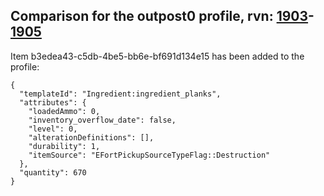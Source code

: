 ## Comparison for the outpost0 profile, rvn: [1903](https://github.com/PRO100KatYT/FortniteProfileRevisions/tree/main/profiles/outpost0/1903%20outpost0.json)-[1905](https://github.com/PRO100KatYT/FortniteProfileRevisions/tree/main/profiles/outpost0/1905%20outpost0.json)

Item b3edea43-c5db-4be5-bb6e-bf691d134e15 has been added to the profile:

```
{
  "templateId": "Ingredient:ingredient_planks",
  "attributes": {
    "loadedAmmo": 0,
    "inventory_overflow_date": false,
    "level": 0,
    "alterationDefinitions": [],
    "durability": 1,
    "itemSource": "EFortPickupSourceTypeFlag::Destruction"
  },
  "quantity": 670
}
```

<br><br>
